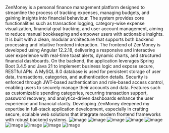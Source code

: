 ZenMoney is a personal finance management platform designed to streamline the process of tracking expenses, managing budgets, and gaining insights into financial behaviour. The system provides core functionalities such as transaction logging, category-wise expense visualization, financial goal tracking, and user account management, aiming to reduce manual bookkeeping and empower users with actionable insights.
It is built with a clean, modular architecture that supports both backend processing and intuitive frontend interaction. The frontend of ZenMoney is developed using Angular 12.2.18, delivering a responsive and interactive user experience with real-time toast alerts, dynamic charts, and structured financial dashboards. On the backend, the application leverages Spring Boot 3.4.5 and Java 21 to implement business logic and expose secure, RESTful APIs. A MySQL 8.0 database is used for persistent storage of user data, transactions, categories, and authentication details. 
Security is enforced through JWT-based authentication and role-based access control, enabling users to securely manage their accounts and data. Features such as customizable spending categories, recurring transaction support, password recovery, and analytics-driven dashboards enhance the user experience and financial clarity. Developing ZenMoney deepened my expertise in full-stack application development, especially in crafting secure, scalable web solutions that integrate modern frontend frameworks with robust backend systems.
![image](https://github.com/user-attachments/assets/32fdb618-8e59-4011-b5f3-ea066b357426)
![image](https://github.com/user-attachments/assets/3012d079-4201-45b6-935a-47d609e3a808)
![image](https://github.com/user-attachments/assets/b55ede39-12da-44ed-85af-2c18e71412f4)
![image](https://github.com/user-attachments/assets/8c2323b8-b73e-43a8-9325-9d77638bc7b3)
![image](https://github.com/user-attachments/assets/cb7ff39f-de9b-4b26-89ec-72f269dffc95)
![image](https://github.com/user-attachments/assets/8710217b-b144-4853-bd30-5e37120f8995)
![image](https://github.com/user-attachments/assets/cbb431eb-b0f7-44b8-97d1-6e72daf9f177)
![image](https://github.com/user-attachments/assets/13bc7594-bb64-44dc-ab49-f2ecbf490871)
![image](https://github.com/user-attachments/assets/f315db68-503c-41a0-a523-2d5f20521a3f)
